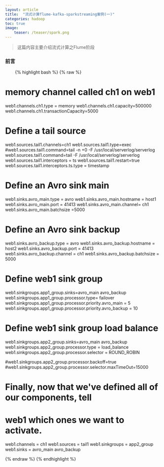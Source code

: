 ```yaml
---
layout: article
title:  "流式计算flume-kafka-sparkstreaming案例(一)"
categories: hadoop
toc: true
image:
    teaser: /teaser/spark.png
---
```


> 这篇内容主要介绍流式计算之Flume阶段




### 前言
&emsp;&emsp;
{% highlight bash %}
{% raw %}
# memory channel called ch1 on web1
web1.channels.ch1.type = memory
web1.channels.ch1.capacity=500000
web1.channels.ch1.transactionCapacity=5000

# Define a tail source
web1.sources.tail1.channels=ch1
web1.sources.tail1.type=exec
#web1.sources.tail1.command=tail -n +0 -F /usr/local/serverlog/serverlog
web1.sources.tail1.command=tail -F /usr/local/serverlog/serverlog
web1.sources.tail1.interceptors = ts
web1.sources.tail1.restart=true
web1.sources.tail1.interceptors.ts.type = timestamp



# Define an Avro sink main
web1.sinks.avro_main.type = avro
web1.sinks.avro_main.hostname = host1
web1.sinks.avro_main.port = 41413
web1.sinks.avro_main.channel= ch1
web1.sinks.avro_main.batchsize =5000

# Define an Avro sink backup
web1.sinks.avro_backup.type = avro
web1.sinks.avro_backup.hostname = host2
web1.sinks.avro_backup.port = 41413
web1.sinks.avro_backup.channel = ch1
web1.sinks.avro_backup.batchsize = 5000

# Define web1 sink group
web1.sinkgroups.app1_group.sinks=avro_main avro_backup
web1.sinkgroups.app1_group.processor.type= failover
web1.sinkgroups.app1_group.processor.priority.avro_main = 5
web1.sinkgroups.app1_group.processor.priority.avro_backup = 10

# Define web1 sink group load balance
web1.sinkgroups.app2_group.sinks=avro_main avro_backup
web1.sinkgroups.app2_group.processor.type = load_balance
web1.sinkgroups.app2_group.processor.selector = ROUND_ROBIN

#web1.sinkgroups.app2_group.processor.backoff=true
#web1.sinkgroups.app2_group.processor.selector.maxTimeOut=15000


# Finally, now that we've defined all of our components, tell
# web1 which ones we want to activate.
web1.channels = ch1
web1.sources = tail1
web1.sinkgroups = app2_group
web1.sinks = avro_main avro_backup
                                   
{% endraw %}
{% endhighlight %}